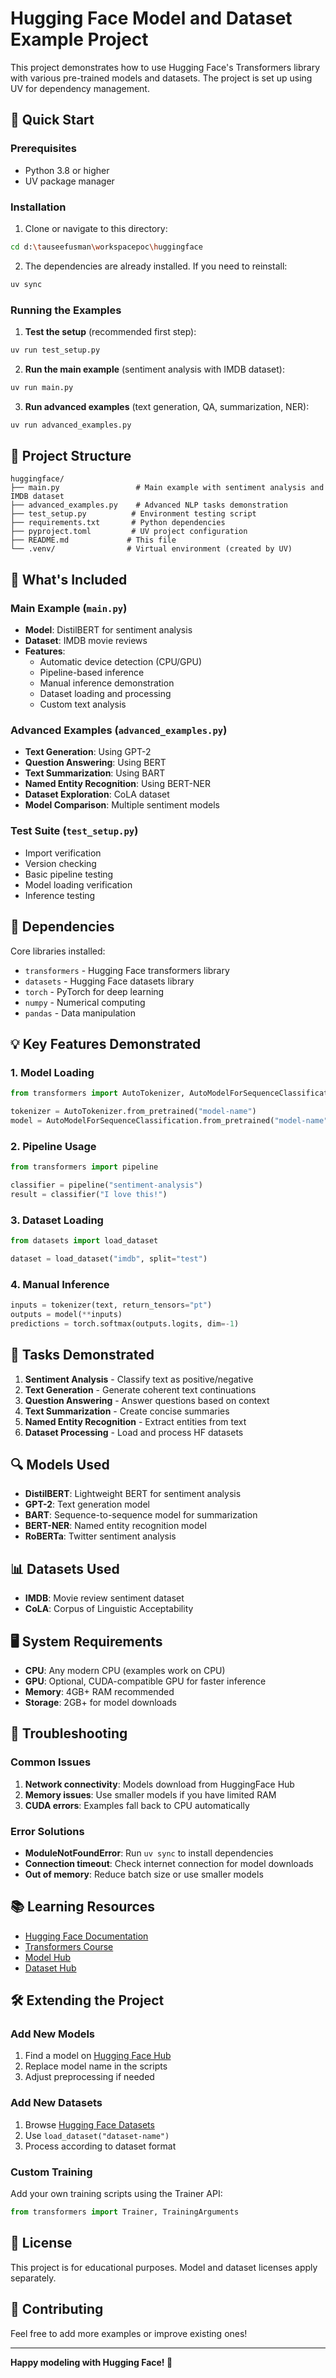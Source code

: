 # Hugging Face Model and Dataset Example Project

This project demonstrates how to use Hugging Face's Transformers library with various pre-trained models and datasets. The project is set up using UV for dependency management.

## 🚀 Quick Start

### Prerequisites
- Python 3.8 or higher
- UV package manager

### Installation

1. Clone or navigate to this directory:
```bash
cd d:\tauseefusman\workspacepoc\huggingface
```

2. The dependencies are already installed. If you need to reinstall:
```bash
uv sync
```

### Running the Examples

1. **Test the setup** (recommended first step):
```bash
uv run test_setup.py
```

2. **Run the main example** (sentiment analysis with IMDB dataset):
```bash
uv run main.py
```

3. **Run advanced examples** (text generation, QA, summarization, NER):
```bash
uv run advanced_examples.py
```

## 📁 Project Structure

```
huggingface/
├── main.py                 # Main example with sentiment analysis and IMDB dataset
├── advanced_examples.py    # Advanced NLP tasks demonstration
├── test_setup.py          # Environment testing script
├── requirements.txt       # Python dependencies
├── pyproject.toml         # UV project configuration
├── README.md             # This file
└── .venv/                # Virtual environment (created by UV)
```

## 🤗 What's Included

### Main Example (`main.py`)
- **Model**: DistilBERT for sentiment analysis
- **Dataset**: IMDB movie reviews
- **Features**:
  - Automatic device detection (CPU/GPU)
  - Pipeline-based inference
  - Manual inference demonstration
  - Dataset loading and processing
  - Custom text analysis

### Advanced Examples (`advanced_examples.py`)
- **Text Generation**: Using GPT-2
- **Question Answering**: Using BERT
- **Text Summarization**: Using BART
- **Named Entity Recognition**: Using BERT-NER
- **Dataset Exploration**: CoLA dataset
- **Model Comparison**: Multiple sentiment models

### Test Suite (`test_setup.py`)
- Import verification
- Version checking
- Basic pipeline testing
- Model loading verification
- Inference testing

## 🔧 Dependencies

Core libraries installed:
- `transformers` - Hugging Face transformers library
- `datasets` - Hugging Face datasets library  
- `torch` - PyTorch for deep learning
- `numpy` - Numerical computing
- `pandas` - Data manipulation

## 💡 Key Features Demonstrated

### 1. Model Loading
```python
from transformers import AutoTokenizer, AutoModelForSequenceClassification

tokenizer = AutoTokenizer.from_pretrained("model-name")
model = AutoModelForSequenceClassification.from_pretrained("model-name")
```

### 2. Pipeline Usage
```python
from transformers import pipeline

classifier = pipeline("sentiment-analysis")
result = classifier("I love this!")
```

### 3. Dataset Loading
```python
from datasets import load_dataset

dataset = load_dataset("imdb", split="test")
```

### 4. Manual Inference
```python
inputs = tokenizer(text, return_tensors="pt")
outputs = model(**inputs)
predictions = torch.softmax(outputs.logits, dim=-1)
```

## 🎯 Tasks Demonstrated

1. **Sentiment Analysis** - Classify text as positive/negative
2. **Text Generation** - Generate coherent text continuations
3. **Question Answering** - Answer questions based on context
4. **Text Summarization** - Create concise summaries
5. **Named Entity Recognition** - Extract entities from text
6. **Dataset Processing** - Load and process HF datasets

## 🔍 Models Used

- **DistilBERT**: Lightweight BERT for sentiment analysis
- **GPT-2**: Text generation model
- **BART**: Sequence-to-sequence model for summarization
- **BERT-NER**: Named entity recognition model
- **RoBERTa**: Twitter sentiment analysis

## 📊 Datasets Used

- **IMDB**: Movie review sentiment dataset
- **CoLA**: Corpus of Linguistic Acceptability

## 🖥️ System Requirements

- **CPU**: Any modern CPU (examples work on CPU)
- **GPU**: Optional, CUDA-compatible GPU for faster inference
- **Memory**: 4GB+ RAM recommended
- **Storage**: 2GB+ for model downloads

## 🚨 Troubleshooting

### Common Issues

1. **Network connectivity**: Models download from HuggingFace Hub
2. **Memory issues**: Use smaller models if you have limited RAM
3. **CUDA errors**: Examples fall back to CPU automatically

### Error Solutions

- **ModuleNotFoundError**: Run `uv sync` to install dependencies
- **Connection timeout**: Check internet connection for model downloads
- **Out of memory**: Reduce batch size or use smaller models

## 📚 Learning Resources

- [Hugging Face Documentation](https://huggingface.co/docs/transformers)
- [Transformers Course](https://huggingface.co/course)
- [Model Hub](https://huggingface.co/models)
- [Dataset Hub](https://huggingface.co/datasets)

## 🛠️ Extending the Project

### Add New Models
1. Find a model on [Hugging Face Hub](https://huggingface.co/models)
2. Replace model name in the scripts
3. Adjust preprocessing if needed

### Add New Datasets
1. Browse [Hugging Face Datasets](https://huggingface.co/datasets)
2. Use `load_dataset("dataset-name")` 
3. Process according to dataset format

### Custom Training
Add your own training scripts using the Trainer API:
```python
from transformers import Trainer, TrainingArguments
```

## 📄 License

This project is for educational purposes. Model and dataset licenses apply separately.

## 🤝 Contributing

Feel free to add more examples or improve existing ones!

---

**Happy modeling with Hugging Face! 🤗**